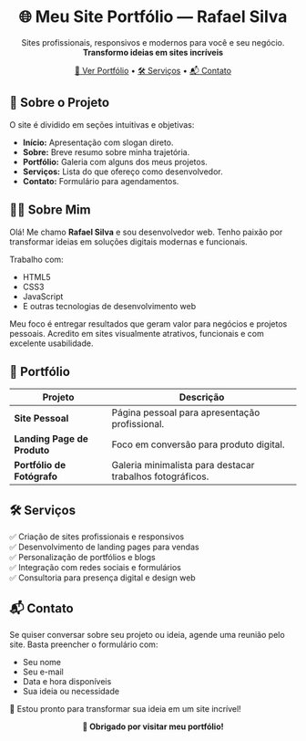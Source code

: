 <h1 align="center">🌐 Meu Site Portfólio — Rafael Silva</h1>

<p align="center">
  Sites profissionais, responsivos e modernos para você e seu negócio.<br>
  <strong>Transformo ideias em sites incríveis</strong>
</p>

<p align="center">
  <a href="#projetos">📸 Ver Portfólio</a> • 
  <a href="#serviços">🛠️ Serviços</a> • 
  <a href="#contato">📬 Contato</a>
</p>


<h2>🧠 Sobre o Projeto</h2>

O site é dividido em seções intuitivas e objetivas:

- **Início:** Apresentação com slogan direto.
- **Sobre:** Breve resumo sobre minha trajetória.
- **Portfólio:** Galeria com alguns dos meus projetos.
- **Serviços:** Lista do que ofereço como desenvolvedor.
- **Contato:** Formulário para agendamentos.


<h2>👨‍💻 Sobre Mim</h2>

Olá! Me chamo <strong>Rafael Silva</strong> e sou desenvolvedor web. Tenho paixão por transformar ideias em soluções digitais modernas e funcionais.

Trabalho com:

- HTML5  
- CSS3  
- JavaScript  
- E outras tecnologias de desenvolvimento web

Meu foco é entregar resultados que geram valor para negócios e projetos pessoais. Acredito em sites visualmente atrativos, funcionais e com excelente usabilidade.


<h2 id="projetos">📸 Portfólio</h2>

| Projeto                     | Descrição                                                     |
|----------------------------|----------------------------------------------------------------|
| **Site Pessoal**           | Página pessoal para apresentação profissional.                 |
| **Landing Page de Produto**| Foco em conversão para produto digital.                        |
| **Portfólio de Fotógrafo** | Galeria minimalista para destacar trabalhos fotográficos.      |


<h2 id="serviços">🛠️ Serviços</h2>

✅ Criação de sites profissionais e responsivos  
✅ Desenvolvimento de landing pages para vendas  
✅ Personalização de portfólios e blogs  
✅ Integração com redes sociais e formulários  
✅ Consultoria para presença digital e design web


<h2 id="contato">📬 Contato</h2>

Se quiser conversar sobre seu projeto ou ideia, agende uma reunião pelo site. Basta preencher o formulário com:

- Seu nome  
- Seu e-mail  
- Data e hora disponíveis  
- Sua ideia ou necessidade  

📅 Estou pronto para transformar sua ideia em um site incrível!


<p align="center">
  <strong>🚀 Obrigado por visitar meu portfólio!</strong>
</p>

